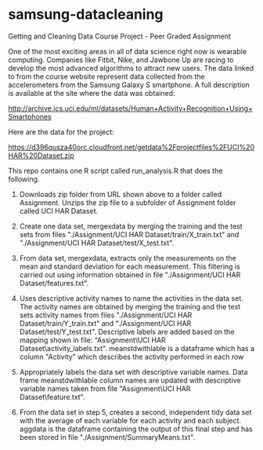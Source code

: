 # samsung-datacleaning
Getting and Cleaning Data Course Project - Peer Graded Assignment


One of the most exciting areas in all of data science right now is wearable computing. Companies like Fitbit, Nike, and Jawbone Up are racing to develop the most advanced algorithms to attract new users. The data linked to from the course website represent data collected from the accelerometers from the Samsung Galaxy S smartphone. A full description is available at the site where the data was obtained:

http://archive.ics.uci.edu/ml/datasets/Human+Activity+Recognition+Using+Smartphones

Here are the data for the project:

https://d396qusza40orc.cloudfront.net/getdata%2Fprojectfiles%2FUCI%20HAR%20Dataset.zip

This repo contains one R script called run_analysis.R that does the following.
1. Downloads zip folder from URL shown above to a folder called Assignment.  Unzips the zip file to a subfolder of Assignment folder called UCI HAR Dataset.

2. Create one data set, mergexdata by merging the training and the test sets from files "./Assignment/UCI HAR Dataset/train/X_train.txt" and "./Assignment/UCI HAR Dataset/test/X_test.txt". 

3. From data set, mergexdata, extracts only the measurements on the mean and standard deviation for each measurement.  This filtering is carried out using information obtained in file "./Assignment/UCI HAR Dataset/features.txt". 

4. Uses descriptive activity names to name the activities in the data set.  The activity names are obtained  by merging the training and the test sets activity names from files "./Assignment/UCI HAR Dataset/train/Y_train.txt" and "./Assignment/UCI HAR Dataset/test/Y_test.txt". Descriptive labels are added based on the mapping shown in file: "Assignment\UCI HAR Dataset\activity_labels.txt". meanstdwithlable is a dataframe which has a column "Activity" which describes the activity performed in each row

5. Appropriately labels the data set with descriptive variable names. Data frame meanstdwithlable column  names are updated with descriptive variable names taken from file "Assignment\UCI HAR Dataset\feature.txt".

6. From the data set in step 5, creates a second, independent tidy data set with the average of each variable for each activity and each subject. aggdata is the dataframe containing the output of this final step and has been stored in file "./Assignment/SummaryMeans.txt".  
